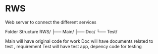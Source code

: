 # RWS
Web server to connect the different services

Folder Structure
RWS/
├── Main/
├── Doc/
└── Test/

Main will have original code for work
Doc will have documents related to test , requirement 
Test will have test app, depency code for testing





